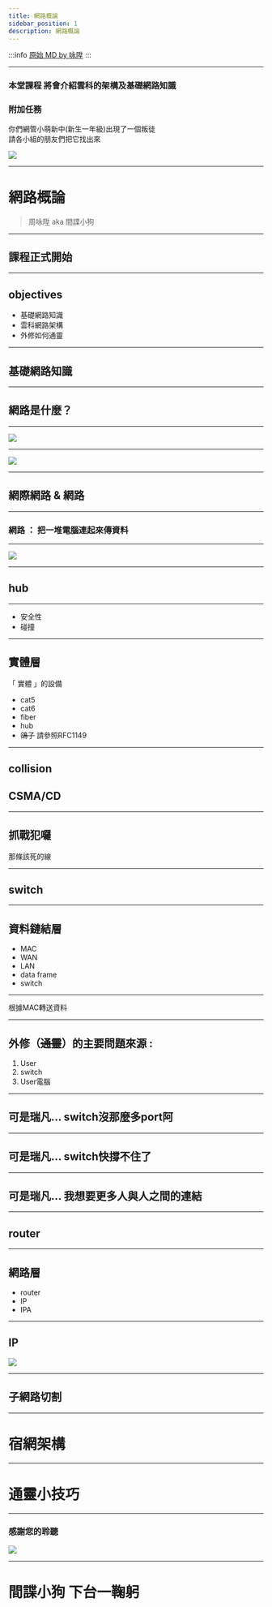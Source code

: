 ```yaml
---
title: 網路概論
sidebar_position: 1
description: 網路概論
---
```


:::info
[原始 MD by 咏陞](https://hackmd.io/@lxIxxk-uRO28KO5slEfMgQ/Hk_J3oZNK#/)
:::

---

### 本堂課程 將會介紹雲科的架構及基礎網路知識

### 附加任務
你們網管小萌新中(新生一年級)出現了一個叛徒  
請各小組的朋友們把它找出來  

![](https://i.imgur.com/2eUEKXh.jpg)

---

# 網路概論
> 周咏陞 aka 間諜小狗

---

## 課程正式開始

----

## objectives


- 基礎網路知識
- 雲科網路架構
- 外修如何通靈

---

## 基礎網路知識

----

## 網路是什麼？

----

![](https://i.imgur.com/2r5qpKv.jpg)

----

![](https://i.imgur.com/dFjKBJQ.png)

---

## 網際網路 & 網路

----

### 網路 ： 把一堆電腦連起來傳資料

---
![](https://i.imgur.com/G76dD3d.png)

----

## hub

----

- 安全性
- 碰撞

----

## 實體層
「 實體 」的設備
- cat5
- cat6
- fiber
- hub
- ~~鴿子~~ 請參照RFC1149

----

## collision
## CSMA/CD

----

## 抓戰犯囉
那條該死的線

----

## switch

----

## 資料鏈結層
- MAC
- WAN
- LAN
- data frame
- switch

----

根據MAC轉送資料

----

## 外修（~~通靈~~）的主要問題來源 :
1. User
2. switch
3. User電腦

----

## 可是瑞凡... switch沒那麼多port阿

----

## 可是瑞凡... switch快撐不住了

----

## 可是瑞凡... 我想要更多人與人之間的連結

----

## router

----

## 網路層
- router
- IP
- IPA

----

## IP

![](https://i.imgur.com/HiHGDba.png)

----

## 子網路切割

---

# 宿網架構

---

# 通靈小技巧

---

### 感謝您的聆聽
![](https://i.imgur.com/P218Zrj.png)

----

# 間諜小狗 下台一鞠躬